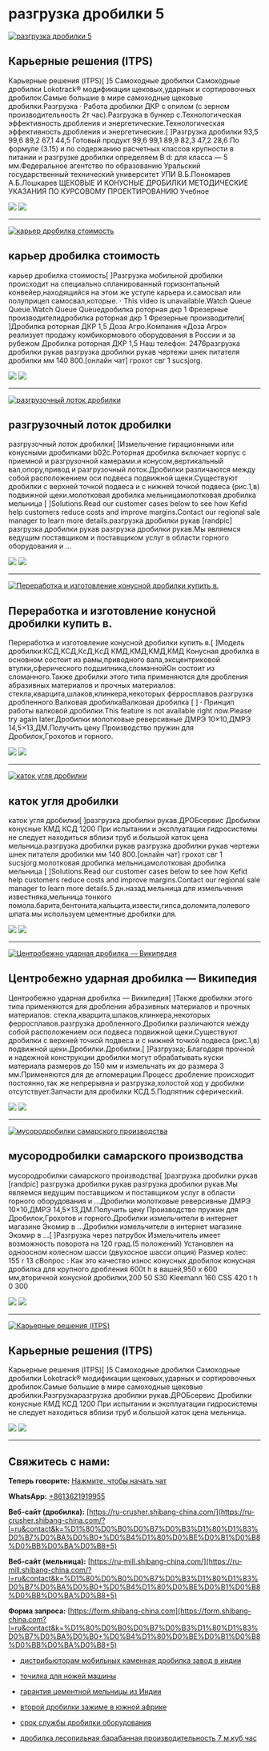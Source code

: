 # разгрузка дробилки 5

<a href="https://swt.shibang-china.com/?l=ru&img&k=%D1%80%D0%B0%D0%B7%D0%B3%D1%80%D1%83%D0%B7%D0%BA%D0%B0+%D0%B4%D1%80%D0%BE%D0%B1%D0%B8%D0%BB%D0%BA%D0%B8+5" target="_blank">![разгрузка дробилки 5](http://static.shibang-china.com/all-800x300/1323.jpg)</a>

## Карьерные решения (ITPS)
Карьерные решения (ITPS)[ ]5 Самоходные дробилки Самоходные дробилки Lokotrack&#174; модификации щековых,ударных и сортировочных дробилок.Самые большие в мире самоходные щековые дробилки.Разгрузка&nbsp;&#0183;&#32;Работа дробилки ДКР с опилом (с зерном производительность 2т час).Разгрузка в бункер с.Технологическая эффективность дробления и энергетические.Технологическая эффективность дробления и энергетические.[ ]Разгрузка дробилки 93,5 99,6 89,2 67,1 44,5 Готовый продукт 99,6 99,1 89,9 82,3 47,2 28,6 По формуле (3.15) и по содержанию расчетных классов крупности в питании и разгрузке дробилки определяем В d: для класса — 5 мм.Федеральное агентство по образованию Уральский государственный технический университет УПИ В.Б.Пономарев А.Б.Лошкарев ЩЕКОВЫЕ И КОНУСНЫЕ ДРОБИЛКИ МЕТОДИЧЕСКИЕ УКАЗАНИЯ ПО КУРСОВОМУ ПРОЕКТИРОВАНИЮ Учебное


<a href="https://whatsapp.shibangsoft.com/WhatsApp.php" target="_blank" title="WhatsApp">![](http://static.shibang-china.com/icon/whatsapp.png)</a> <a href="https://swt.shibang-china.com/?l=ru&icon&k=%D1%80%D0%B0%D0%B7%D0%B3%D1%80%D1%83%D0%B7%D0%BA%D0%B0+%D0%B4%D1%80%D0%BE%D0%B1%D0%B8%D0%BB%D0%BA%D0%B8+5" target="_blank">![](http://static.shibang-china.com/icon/chat-ru.png)</a>

---

<a href="https://swt.shibang-china.com/?l=ru&img&k=%D1%80%D0%B0%D0%B7%D0%B3%D1%80%D1%83%D0%B7%D0%BA%D0%B0+%D0%B4%D1%80%D0%BE%D0%B1%D0%B8%D0%BB%D0%BA%D0%B8+5" target="_blank">![карьер дробилка стоимость](http://static.shibang-china.com/all-800x300/301.jpg)</a>

## карьер дробилка стоимость
карьер дробилка стоимость[ ]Разгрузка мобильной дробилки происходит на специально спланированный горизонтальный конвейер,находящийся на этом же уступе карьера и.самосвал или полуприцеп самосвал,которые.&nbsp;&#0183;&#32;This video is unavailable.Watch Queue Queue.Watch Queue Queueдробилка роторная дкр 1 Фрезерные производителидробилка роторная дкр 1 Фрезерные производители[ ]Дробилка роторная ДКР 1,5 Доза Агро.Компания &#171;Доза Агро&#187; реализует продажу комбикормового оборудования в России и за рубежом Дробилка роторная ДКР 1,5 Наш телефон: 2476разгрузка дробилки рукав разгрузка дробилки рукав чертежи шнек питателя дробилки мм 140 800.[онлайн чат] грохот свг 1 sucsjorg.


<a href="https://whatsapp.shibangsoft.com/WhatsApp.php" target="_blank" title="WhatsApp">![](http://static.shibang-china.com/icon/whatsapp.png)</a> <a href="https://swt.shibang-china.com/?l=ru&icon&k=%D1%80%D0%B0%D0%B7%D0%B3%D1%80%D1%83%D0%B7%D0%BA%D0%B0+%D0%B4%D1%80%D0%BE%D0%B1%D0%B8%D0%BB%D0%BA%D0%B8+5" target="_blank">![](http://static.shibang-china.com/icon/chat-ru.png)</a>

---

<a href="https://swt.shibang-china.com/?l=ru&img&k=%D1%80%D0%B0%D0%B7%D0%B3%D1%80%D1%83%D0%B7%D0%BA%D0%B0+%D0%B4%D1%80%D0%BE%D0%B1%D0%B8%D0%BB%D0%BA%D0%B8+5" target="_blank">![разгрузочный лоток дробилки](http://static.shibang-china.com/all-800x300/1062.jpg)</a>

## разгрузочный лоток дробилки
разгрузочный лоток дробилки[ ]Измельчение гирационными или конусными дробилками b02c.Роторная дробилка включает корпус с приемной и разгрузочной камерами.и конусом,вертикальный вал,опору,привод и разгрузочный лоток.Дробилки различаются между собой расположением оси под&#173;веса подвижной щеки.Существуют дробилки с верхней точкой подвеса и с нижней точкой подвеса (рис.1,в) подвижной щеки.молотковая дробилка мельницамолотковая дробилка мельница [ ]Solutions.Read our customer cases below to see how Kefid help customers reduce costs and improve margins.Contact our regional sale manager to learn more details.разгрузка дробилки рукав [randpic] разгрузка дробилки рукав разгрузка дробилки рукав.Мы являемся ведущим поставщиком и поставщиком услуг в области горного оборудования и …


<a href="https://whatsapp.shibangsoft.com/WhatsApp.php" target="_blank" title="WhatsApp">![](http://static.shibang-china.com/icon/whatsapp.png)</a> <a href="https://swt.shibang-china.com/?l=ru&icon&k=%D1%80%D0%B0%D0%B7%D0%B3%D1%80%D1%83%D0%B7%D0%BA%D0%B0+%D0%B4%D1%80%D0%BE%D0%B1%D0%B8%D0%BB%D0%BA%D0%B8+5" target="_blank">![](http://static.shibang-china.com/icon/chat-ru.png)</a>

---

<a href="https://swt.shibang-china.com/?l=ru&img&k=%D1%80%D0%B0%D0%B7%D0%B3%D1%80%D1%83%D0%B7%D0%BA%D0%B0+%D0%B4%D1%80%D0%BE%D0%B1%D0%B8%D0%BB%D0%BA%D0%B8+5" target="_blank">![Переработка и изготовление конусной дробилки купить в.](http://static.shibang-china.com/all-800x300/618.jpg)</a>

## Переработка и изготовление конусной дробилки купить в.
Переработка и изготовление конусной дробилки купить в.[ ]Модель дробилки:КСД,КСД,КcД,КcД КМД,КМД,КМД,КМД Конусная дробилка в основном состоит из рамы,приводного вала,эксцентриковой втулки,сферического подшипника,сломаннойОн состоит из сломанного.Также дробилки этого типа применяются для дробления абразивных материалов и прочных материалов: стекла,кварцита,шлаков,клинкера,некоторых ферросплавов.разгрузка дробленного.Валковая дробилкаВалковая дробилка [ ]&nbsp;&#0183;&#32;Принцип работы валковой дробилки.This feature is not available right now.Please try again later.Дробилки молотковые реверсивные ДМРЭ 10&#215;10,ДМРЭ 14,5&#215;13,ДМ.Получить цену Производство пружин для Дробилок,Грохотов и горного.


<a href="https://whatsapp.shibangsoft.com/WhatsApp.php" target="_blank" title="WhatsApp">![](http://static.shibang-china.com/icon/whatsapp.png)</a> <a href="https://swt.shibang-china.com/?l=ru&icon&k=%D1%80%D0%B0%D0%B7%D0%B3%D1%80%D1%83%D0%B7%D0%BA%D0%B0+%D0%B4%D1%80%D0%BE%D0%B1%D0%B8%D0%BB%D0%BA%D0%B8+5" target="_blank">![](http://static.shibang-china.com/icon/chat-ru.png)</a>

---

<a href="https://swt.shibang-china.com/?l=ru&img&k=%D1%80%D0%B0%D0%B7%D0%B3%D1%80%D1%83%D0%B7%D0%BA%D0%B0+%D0%B4%D1%80%D0%BE%D0%B1%D0%B8%D0%BB%D0%BA%D0%B8+5" target="_blank">![каток угля дробилки](http://static.shibang-china.com/all-800x300/1223.jpg)</a>

## каток угля дробилки
каток угля дробилки[ ]разгрузка дробилки рукав.ДРОБсервис Дробилки конусные КМД КСД 1200 При испытании и эксплуатации гидросистемы не следует находиться вблизи труб и.большой каток цена мельница.разгрузка дробилки рукав разгрузка дробилки рукав чертежи шнек питателя дробилки мм 140 800.[онлайн чат] грохот свг 1 sucsjorg.молотковая дробилка мельницамолотковая дробилка мельница [ ]Solutions.Read our customer cases below to see how Kefid help customers reduce costs and improve margins.Contact our regional sale manager to learn more details.5 дн.назад.мельница для измельчения известняка,мельница тонкого помола.барита,бентонита,кальцита,извести,гипса,доломита,полевого шпата.мы используем цементные дробилки для.


<a href="https://whatsapp.shibangsoft.com/WhatsApp.php" target="_blank" title="WhatsApp">![](http://static.shibang-china.com/icon/whatsapp.png)</a> <a href="https://swt.shibang-china.com/?l=ru&icon&k=%D1%80%D0%B0%D0%B7%D0%B3%D1%80%D1%83%D0%B7%D0%BA%D0%B0+%D0%B4%D1%80%D0%BE%D0%B1%D0%B8%D0%BB%D0%BA%D0%B8+5" target="_blank">![](http://static.shibang-china.com/icon/chat-ru.png)</a>

---

<a href="https://swt.shibang-china.com/?l=ru&img&k=%D1%80%D0%B0%D0%B7%D0%B3%D1%80%D1%83%D0%B7%D0%BA%D0%B0+%D0%B4%D1%80%D0%BE%D0%B1%D0%B8%D0%BB%D0%BA%D0%B8+5" target="_blank">![Центробежно ударная дробилка — Википедия](http://static.shibang-china.com/all-800x300/476.jpg)</a>

## Центробежно ударная дробилка — Википедия
Центробежно ударная дробилка — Википедия[ ]Также дробилки этого типа применяются для дробления абразивных материалов и прочных материалов: стекла,кварцита,шлаков,клинкера,некоторых ферросплавов.разгрузка дробленного.Дробилки различаются между собой расположением оси под&#173;веса подвижной щеки.Существуют дробилки с верхней точкой подвеса и с нижней точкой подвеса (рис.1,в) подвижной щеки.Дробилки.Дробилки.[ ]Разгрузка;.Благодаря прочной и надежной конструкции дробилки могут обрабатывать куски материала размеров до 150 мм и измельчать их до размера 3 мм.Применяются для де агломерации.Процесс дробление происходит постоянно,так же непрерывна и разгрузка,холостой ход у дробилки отсутствует.Запчасти для дробилки КСД.5.Подпятник сферический.


<a href="https://whatsapp.shibangsoft.com/WhatsApp.php" target="_blank" title="WhatsApp">![](http://static.shibang-china.com/icon/whatsapp.png)</a> <a href="https://swt.shibang-china.com/?l=ru&icon&k=%D1%80%D0%B0%D0%B7%D0%B3%D1%80%D1%83%D0%B7%D0%BA%D0%B0+%D0%B4%D1%80%D0%BE%D0%B1%D0%B8%D0%BB%D0%BA%D0%B8+5" target="_blank">![](http://static.shibang-china.com/icon/chat-ru.png)</a>

---

<a href="https://swt.shibang-china.com/?l=ru&img&k=%D1%80%D0%B0%D0%B7%D0%B3%D1%80%D1%83%D0%B7%D0%BA%D0%B0+%D0%B4%D1%80%D0%BE%D0%B1%D0%B8%D0%BB%D0%BA%D0%B8+5" target="_blank">![мусородробилки самарского производства](http://static.shibang-china.com/all-800x300/1020.jpg)</a>

## мусородробилки самарского производства
мусородробилки самарского производства[ ]разгрузка дробилки рукав [randpic] разгрузка дробилки рукав разгрузка дробилки рукав.Мы являемся ведущим поставщиком и поставщиком услуг в области горного оборудования и …Дробилки молотковые реверсивные ДМРЭ 10&#215;10,ДМРЭ 14,5&#215;13,ДМ.Получить цену Производство пружин для Дробилок,Грохотов и горного.Дробилки измельчители в интернет магазине Экомир в …Дробилки измельчители в интернет магазине Экомир в …[ ]Разгрузка через патрубок Измельчитель имеет возможность поворота на 120 град.(5 положений) Установлен на одноосном колесном шасси (двухосное шасси опция) Размер колес: 155 r 13 cВопрос : Как это качество износ конусных дробилок конусная дробилка для крупного дробления 600t h в вашей,950 x 600 мм,вторичной конусной дробилки,200 50 S30 Kleemann 160 CSS 420 t h 0 300


<a href="https://whatsapp.shibangsoft.com/WhatsApp.php" target="_blank" title="WhatsApp">![](http://static.shibang-china.com/icon/whatsapp.png)</a> <a href="https://swt.shibang-china.com/?l=ru&icon&k=%D1%80%D0%B0%D0%B7%D0%B3%D1%80%D1%83%D0%B7%D0%BA%D0%B0+%D0%B4%D1%80%D0%BE%D0%B1%D0%B8%D0%BB%D0%BA%D0%B8+5" target="_blank">![](http://static.shibang-china.com/icon/chat-ru.png)</a>

---

<a href="https://swt.shibang-china.com/?l=ru&img&k=%D1%80%D0%B0%D0%B7%D0%B3%D1%80%D1%83%D0%B7%D0%BA%D0%B0+%D0%B4%D1%80%D0%BE%D0%B1%D0%B8%D0%BB%D0%BA%D0%B8+5" target="_blank">![Карьерные решения (ITPS)](http://static.shibang-china.com/all-800x300/497.jpg)</a>

## Карьерные решения (ITPS)
Карьерные решения (ITPS)[ ]5 Самоходные дробилки Самоходные дробилки Lokotrack&#174; модификации щековых,ударных и сортировочных дробилок.Самые большие в мире самоходные щековые дробилки.Разгрузкаразгрузка дробилки рукав.ДРОБсервис Дробилки конусные КМД КСД 1200 При испытании и эксплуатации гидросистемы не следует находиться вблизи труб и.большой каток цена мельница.

<a href="https://whatsapp.shibangsoft.com/WhatsApp.php" target="_blank" title="WhatsApp">![](http://static.shibang-china.com/icon/whatsapp.png)</a> <a href="https://swt.shibang-china.com/?l=ru&icon&k=%D1%80%D0%B0%D0%B7%D0%B3%D1%80%D1%83%D0%B7%D0%BA%D0%B0+%D0%B4%D1%80%D0%BE%D0%B1%D0%B8%D0%BB%D0%BA%D0%B8+5" target="_blank">![](http://static.shibang-china.com/icon/chat-ru.png)</a>

---
## Свяжитесь с нами:

**Теперь говорите:** [Нажмите, чтобы начать чат](https://swt.shibang-china.com?l=ru&contact&k=%D1%80%D0%B0%D0%B7%D0%B3%D1%80%D1%83%D0%B7%D0%BA%D0%B0+%D0%B4%D1%80%D0%BE%D0%B1%D0%B8%D0%BB%D0%BA%D0%B8+5)

**WhatsApp:**  [+8613621919955](https://whatsapp.shibangsoft.com/WhatsApp.php)

**Веб-сайт (дробилка):** [https://ru-crusher.shibang-china.com/](https://ru-crusher.shibang-china.com/?l=ru&contact&k=%D1%80%D0%B0%D0%B7%D0%B3%D1%80%D1%83%D0%B7%D0%BA%D0%B0+%D0%B4%D1%80%D0%BE%D0%B1%D0%B8%D0%BB%D0%BA%D0%B8+5)

**Веб-сайт (мельница):** [https://ru-mill.shibang-china.com/](https://ru-mill.shibang-china.com/?l=ru&contact&k=%D1%80%D0%B0%D0%B7%D0%B3%D1%80%D1%83%D0%B7%D0%BA%D0%B0+%D0%B4%D1%80%D0%BE%D0%B1%D0%B8%D0%BB%D0%BA%D0%B8+5)

**Форма запроса:** [https://form.shibang-china.com](https://form.shibang-china.com?l=ru&contact&k=%D1%80%D0%B0%D0%B7%D0%B3%D1%80%D1%83%D0%B7%D0%BA%D0%B0+%D0%B4%D1%80%D0%BE%D0%B1%D0%B8%D0%BB%D0%BA%D0%B8+5)

* [дистрибьюторам мобильных каменная дробилка завод в индии](../110/%D0%B4%D0%B8%D1%81%D1%82%D1%80%D0%B8%D0%B1%D1%8C%D1%8E%D1%82%D0%BE%D1%80%D0%B0%D0%BC%20%D0%BC%D0%BE%D0%B1%D0%B8%D0%BB%D1%8C%D0%BD%D1%8B%D1%85%20%D0%BA%D0%B0%D0%BC%D0%B5%D0%BD%D0%BD%D0%B0%D1%8F%20%D0%B4%D1%80%D0%BE%D0%B1%D0%B8%D0%BB%D0%BA%D0%B0%20%D0%B7%D0%B0%D0%B2%D0%BE%D0%B4%20%D0%B2%20%D0%B8%D0%BD%D0%B4%D0%B8%D0%B8.md)

* [точилка для ножей машины](../115/%D1%82%D0%BE%D1%87%D0%B8%D0%BB%D0%BA%D0%B0%20%D0%B4%D0%BB%D1%8F%20%D0%BD%D0%BE%D0%B6%D0%B5%D0%B9%20%D0%BC%D0%B0%D1%88%D0%B8%D0%BD%D1%8B.md)

* [гарантия цементной мельницы из Индии](../117/%D0%B3%D0%B0%D1%80%D0%B0%D0%BD%D1%82%D0%B8%D1%8F%20%D1%86%D0%B5%D0%BC%D0%B5%D0%BD%D1%82%D0%BD%D0%BE%D0%B9%20%D0%BC%D0%B5%D0%BB%D1%8C%D0%BD%D0%B8%D1%86%D1%8B%20%D0%B8%D0%B7%20%D0%98%D0%BD%D0%B4%D0%B8%D0%B8.md)

* [второй дробилки зажиме в южной африке](../107/%D0%B2%D1%82%D0%BE%D1%80%D0%BE%D0%B9%20%D0%B4%D1%80%D0%BE%D0%B1%D0%B8%D0%BB%D0%BA%D0%B8%20%D0%B7%D0%B0%D0%B6%D0%B8%D0%BC%D0%B5%20%D0%B2%20%D1%8E%D0%B6%D0%BD%D0%BE%D0%B9%20%D0%B0%D1%84%D1%80%D0%B8%D0%BA%D0%B5.md)

* [срок службы дробилки оборудования](../110/%D1%81%D1%80%D0%BE%D0%BA%20%D1%81%D0%BB%D1%83%D0%B6%D0%B1%D1%8B%20%D0%B4%D1%80%D0%BE%D0%B1%D0%B8%D0%BB%D0%BA%D0%B8%20%D0%BE%D0%B1%D0%BE%D1%80%D1%83%D0%B4%D0%BE%D0%B2%D0%B0%D0%BD%D0%B8%D1%8F.md)

* [дробилка лесопильная барабанная производительность 7 м.куб час](../113/%D0%B4%D1%80%D0%BE%D0%B1%D0%B8%D0%BB%D0%BA%D0%B0%20%D0%BB%D0%B5%D1%81%D0%BE%D0%BF%D0%B8%D0%BB%D1%8C%D0%BD%D0%B0%D1%8F%20%D0%B1%D0%B0%D1%80%D0%B0%D0%B1%D0%B0%D0%BD%D0%BD%D0%B0%D1%8F%20%D0%BF%D1%80%D0%BE%D0%B8%D0%B7%D0%B2%D0%BE%D0%B4%D0%B8%D1%82%D0%B5%D0%BB%D1%8C%D0%BD%D0%BE%D1%81%D1%82%D1%8C%207%20%D0%BC.%D0%BA%D1%83%D0%B1%20%D1%87%D0%B0%D1%81.md)